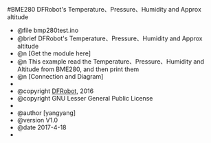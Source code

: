 #BME280
DFRobot's Temperature、Pressure、Humidity and Approx altitude

 * @file bmp280test.ino
 * @brief DFRobot's Temperature、Pressure、Humidity and Approx altitude
 * @n [Get the module here]
 * @n This example read the Temperature、Pressure、Humidity and Altitude from BME280, and then print them
 * @n [Connection and Diagram]
 *
 * @copyright	[DFRobot](http://www.dfrobot.com), 2016
 * @copyright	GNU Lesser General Public License
 *
 * @author [yangyang]
 * @version  V1.0
 * @date  2017-4-18
 *